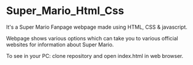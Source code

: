 # Super_Mario_Html_Css
It's a Super Mario Fanpage webpage made using HTML, CSS & javascript.

Webpage shows various options which can take you to various official websites for information about Super Mario.

To see in your PC:
clone repository and open index.html in web browser.
